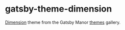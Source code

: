 # gatsby-theme-dimension
[Dimension](https://www.gatsbymanor.com/themes/dimension) theme from the Gatsby Manor [themes](https://www.gatsbymanor.com/themes/) gallery.
